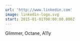 ```yaml
---
url: 'http://www.linkedin.com'
image: linkedin-logo.svg
start: 2015-01-01T00:00:00.000Z
---
```

Glimmer, Octane, A11y
